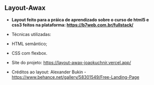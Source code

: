 ## Layout-Awax
- **Layout feito para a práica de aprendizado sobre o curso de html5 e css3 feitos na plataforma:  https://b7web.com.br/fullstack/**
- Técnicas utilizadas:
- HTML semântico;
- CSS com flexbox.

- Site do projeto: https://layout-awax-joaokuchnir.vercel.app/

- Créditos ao layout: Alexander Bukin - https://www.behance.net/gallery/58301549/Free-Landing-Page
